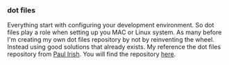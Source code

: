 ### dot files
Everything start with configuring your development environment. So dot files play a role when setting up you MAC or Linux system. As many before I'm creating my own dot files repository by not by reinventing the wheel. Instead using good solutions that already exists. My reference the dot files repository from [Paul Irish](https://github.com/paulirish). You will find the repository [here](https://github.com/paulirish/dotfiles).
